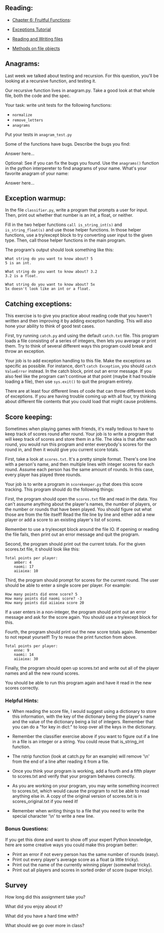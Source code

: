 ## Reading:

* [Chapter 6: Fruitful Functions](http://www.greenteapress.com/thinkpython/html/thinkpython007.html):

* [Exceptions Tutorial](http://docs.python.org/tutorial/errors.html)

* [Reading and Writing files](http://docs.python.org/tutorial/inputoutput.html#reading-and-writing-files)

* [Methods on file objects](http://docs.python.org/tutorial/inputoutput.html#methods-of-file-objects)


## Anagrams:

Last week we talked about testing and recursion.  For this question,
you'll be looking at a recursive function, and testing it.

Our recursive function lives in anagram.py.  Take a good look at that
whole file, both the code and the spec.

Your task: write unit tests for the following functions:

 - `normalize`
 - `remove_letters`
 - `anagrams`

Put your tests in `anagram_test.py`

Some of the functions have bugs.  Describe the bugs you find:

Answer here...


Optional: See if you can fix the bugs you found.  Use the `anagrams()` function in
the python interpereter to find anagrams of your name.  What's your
favorite anagram of your name:

Answer here...


## Exception warmup:

In the file `classifier.py`, write a program that prompts a user for input.
Then, print out whether that number is an int, a float, or neither.

Fill in the two helper functions `call is_string_int(s)` and `is_string_float(s)`
and use those helper functions.  In those helper functions, use a try/except
block to try converting user input to the given type.  Then, call those helper
functions in the main program.

The program's output should look something like this:

    What string do you want to know about? 5
    5 is an int.

    What string do you want to know about? 3.2
    3.2 is a float.

    What string do you want to know about? 5x
    5x doesn't look like an int or a float.


## Catching exceptions:

This exercise is to give you practice about reading code that you haven't
written and then improving it by adding exception handling.  This will also
hone your ability to think of good test cases.

First, try running `catch.py` and using the default `catch.txt` file.  This program
loads a file consisting of a series of integers, then lets you average or print
them.  Try to think of several different ways this program could break and
throw an exception.

Your job is to add exception handling to this file.  Make the exceptions as
specific as possible.  For instance, don't `catch Exception`, you should `catch
ValueError` instead.  In the catch block, print out an error message.  If you
also feel like the program can't continue at that point (maybe it had trouble
loading a file), then use `sys.exit()` to quit the program entirely.

There are at least four different lines of code that can throw different kinds
of exceptions.  If you are having trouble coming up with all four, try thinking
about different file contents that you could load that might cause problems.


## Score keeping:

Sometimes when playing games with friends, it's really tedious to have to keep
track of scores round after round.  Your job is to write a program that will
keep track of scores and store them in a file.  The idea is that after each
round, you would run this program and enter everybody's scores for the round
in, and then it would give you current score totals.

First, take a look at `scores.txt`.  It's a pretty simple format.  There's one
line with a person's name, and then multiple lines with integer scores for each
round.  Assume each person has the same amount of rounds.  In this case, every
player has played three rounds.

Your job is to write a program in `scorekeeper.py` that does this score tracking.
This program should do the following things:

First, the program should open the `scores.txt` file and read in the data.  You
can't assume anything about the player's names, the number of players, or the
number or rounds that have been played.  You should figure out what those are
from the file itself!  Read the file line by line and either add a new player
or add a score to an existing player's list of scores.

Remember to use a try/except block around the file IO.  If opening or reading
the file fails, then print out an error message and quit the program.

Second, the program should print out the current totals.  For the given
scores.txt file, it should look like this:

    Total points per player:
        amber: 4
        naomi: 17
        aiiaiea: 10

Third, the program should prompt for scores for the current round.  The user
should be able to enter a single score per player.  For example:

    How many points did enne score? 5
    How many points did naomi score? -3
    How many points did aiiaiea score 20

If a user enters in a non-integer, the program should print out an error
message and ask for the score again.  You should use a try/except block for
this.

Fourth, the program should print out the new score totals again.  Remember to
not repeat yourself!  Try to reuse the print function from above.

    Total points per player:
        enne: 9
        naomi: 14
        aiiaiea: 30

Finally, the program should open up scores.txt and write out all of the player
names and all the new round scores.

You should be able to run this program again and have it read in the new scores
correctly.

### Helpful Hints:

* When reading the score file, I would suggest using a dictionary to store
this information, with the key of the dictionary being the player's name and
the value of the dictionary being a list of integers.  Remember that you can do
a "for key in dict:" to loop over all the keys in the dictionary.

* Remember the classifier exercise above if you want to figure out if a line
in a file is an integer or a string.  You could reuse that is_string_int
function.

* The rstrip function (look at catch.py for an example) will remove '\n' from
the end of a line after reading it from a file.

* Once you think your program is working, add a fourth and a fifth player to
scores.txt and verify that your program behaves correctly.

* As you are working on your program, you may write something incorrect to
scores.txt, which would cause the program to not be able to read anything else
in.  A copy of the original version of scores.txt is in scores_original.txt if
you need it!

* Remember when writing things to a file that you need to write the special
character '\n' to write a new line.

### Bonus Questions:

If you get this done and want to show off your expert Python knowledge, here
are some creative ways you could make this program better:

* Print an error if not every person has the same number of rounds (easy).
* Print out every player's average score as a float (a little tricky).
* Print out the name of the currently winning player (somewhat tricky).
* Print out all players and scores in sorted order of score (super tricky).


## Survey

How long did this assignment take you?

What did you enjoy about it?

What did you have a hard time with?

What should we go over more in class?

